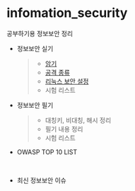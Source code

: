 # infomation_security
공부하기용 정보보안 정리

- 정보보안 실기
  > - [암기](https://github.com/sungmin4036/infomation_security/blob/main/Infomation_Practical/%EC%95%94%EA%B8%B0.md)
  > - [공격 종류](https://github.com/sungmin4036/infomation_security/blob/main/Infomation_Practical/attack.md)
  > - [리눅스 보안 설정](https://github.com/sungmin4036/infomation_security/blob/main/Infomation_Practical/conf.md)
  > - 시험 리스트


- 정보보안 필기
  > - 대칭키, 비대칭, 해시 정리
  > - 필기 내용 정리
  > - 시험 리스트

- OWASP TOP 10 LIST

<br>

- 최신 정보보안 이슈
  
